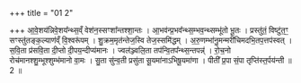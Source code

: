 +++
title = "01 2"

+++
आ॒वे॒शय॑न्निवे॒शय᳚न्थ्स॒व्ँ वेश॑न॒स्सꣳशा᳚न्तश्शा॒न्तः । आ॒भव॑न्प्र॒भव᳚न्थ्स॒म्भव॒न्थ्सम्भू॑तो भू॒तः । प्रस्तु॑तं॒ विष्टु॑त॒ꣳ॒ सꣳस्तु॑तङ्क॒ल्याण॑व्ँ वि॒श्वरू॑पम् । शु॒क्रम॒मृत॑न्तेज॒स्वि तेज॒स्समि॑द्धम् । अ॒रु॒णम्भा॑नु॒मन्मरी॑चिमदभि॒तप॒त्तप॑स्वत् । स॒वि॒ता प्र॑सवि॒ता दी॒प्तो दी॒पय॒न्दीप्य॑मानः । ज्वल॑ञ्ज्वलि॒ता तप॑न्वि॒तप᳚न्थ्स॒न्तपन्न्॑ । रो॒च॒नो रोच॑मानश्शु॒म्भूश्शुम्भ॑मानो वा॒मः । सु॒ता सु॑न्व॒ती प्रसु॑ता सू॒यमा॑नाऽभिषू॒यमा॑णा । पीती᳚ प्र॒पा सं॒पा तृप्ति॑स्त॒र्पय॑न्ती ॥ 2 ॥


